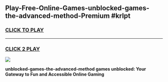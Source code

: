 
## Play-Free-Online-Games-unblocked-games-the-advanced-method-Premium #krlpt
<h3>
<a href="https://premium.freeplayer.one?title=unblocked-games-the-advanced-method&ref=8M">CLICK TO PLAY</a></h3>
<hr>

<h3>
<a href="https://premium.freeplayer.one?title=unblocked-games-the-advanced-method&ref=8M">CLICK 2 PLAY</a>
  
</h3>

<a href="https://premium.freeplayer.one?title=unblocked-games-the-advanced-method&ref=8M"><img src="https://clearcache.store/games.png"></a>


**unblocked-games-the-advanced-method games unblocked: Your Gateway to Fun and Accessible Online Gaming**
